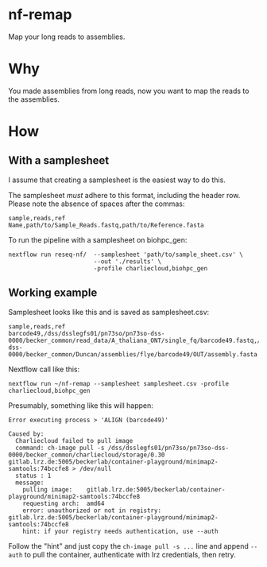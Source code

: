 # nf-remap

Map your long reads to assemblies.

# Why

You made assemblies from long reads, now you want to map the reads to the assemblies.

# How


## With a samplesheet

I assume that creating a samplesheet is the easiest way to do this.

The samplesheet _must_ adhere to this format, including the header row. Please note the absence of spaces after the commas:

```
sample,reads,ref
Name,path/to/Sample_Reads.fastq,path/to/Reference.fasta
```

To run the pipeline with a samplesheet on biohpc_gen:
```
nextflow run reseq-nf/  --samplesheet 'path/to/sample_sheet.csv' \
                        --out './results' \
                        -profile charliecloud,biohpc_gen
```

## Working example

Samplesheet looks like this and is saved as samplesheet.csv:

```
sample,reads,ref
barcode49,/dss/dsslegfs01/pn73so/pn73so-dss-0000/becker_common/read_data/A_thaliana_ONT/single_fq/barcode49.fastq,/dss/dsslegfs01/pn73so/pn73so-dss-0000/becker_common/Duncan/assemblies/flye/barcode49/OUT/assembly.fasta

```
Nextflow call like this:

```
nextflow run ~/nf-remap --samplesheet samplesheet.csv -profile charliecloud,biohpc_gen
```

Presumably, something like this will happen:

```
Error executing process > 'ALIGN (barcode49)'

Caused by:
  Charliecloud failed to pull image
  command: ch-image pull -s /dss/dsslegfs01/pn73so/pn73so-dss-0000/becker_common/charliecloud/storage/0.30 gitlab.lrz.de:5005/beckerlab/container-playground/minimap2-samtools:74bccfe8 > /dev/null
  status : 1
  message:
    pulling image:    gitlab.lrz.de:5005/beckerlab/container-playground/minimap2-samtools:74bccfe8
    requesting arch:  amd64
    error: unauthorized or not in registry: gitlab.lrz.de:5005/beckerlab/container-playground/minimap2-samtools:74bccfe8
    hint: if your registry needs authentication, use --auth
```

Follow the "hint" and just copy the `ch-image pull -s ...` line and append `--auth` to pull the container, authenticate with lrz credentials, then retry.
